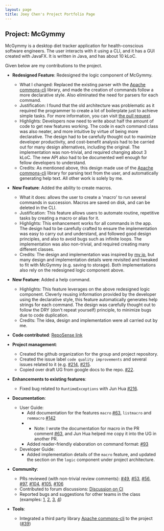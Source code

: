 ```yaml
---
layout: page
title: Joey Chen's Project Portfolio Page
---
```


## Project: McGymmy

McGymmy is a desktop diet tracker application for health-conscious software engineers.
The user interacts with it using a CLI, and it has a GUI created with JavaFX. It is written in Java, and has about 10 kLoC.

Given below are my contributions to the project.

* **Redesigned Feature**: Redesigned the logic component of McGymmy.
  * What I changed: Replaced the existing parser with the [Apache commons-cli](https://github.com/apache/commons-cli) library, and made the creation of commands follow
  a more declarative style. Also eliminated the need for parsers for each command.
  * Justification: I found that the old architecture was problematic as it required the programmer to create a lot of boilerplate just to achieve simple tasks.
  For more information, you can visit
  [the pull request](https://github.com/AY2021S1-CS2103T-W17-3/tp/pull/39).
  * Highlights: Developers now need to write about half the amount of code to get new features working. The code in each command class was also neater, and more intuitive by virtue of being more declarative.
  The design had to be carefully thought out to maximize developer productivity, and cost-benefit analysis had to be carried out for many design alternatives, including the original.
  The implementation was non-trivial, and required changing about 3 kLoC. The new API also had to be documented well enough for fellow developers to understand.
  * Credits: As mentioned above, this design made use of the [Apache commons-cli](https://github.com/apache/commons-cli) library for parsing text from the user, and automatically
  generating help text. All other work is solely by me.

* **New Feature**: Added the ability to create macros.
  * What it does: allows the user to create a 'macro' to run several commands in succession. Macros are saved on disk, and can be deleted in the CLI.
  * Justification: This feature allows users to automate routine, repetitive tasks by creating a macro or alias for it.
  * Highlights: This enhancement works for all commands in the app. The design had to be carefully crafted to ensure the implementation was easy to carry out and understand,
  and followed good design principles, and also to avoid bugs such as infinite loops. The implementation was also non-trivial, and required creating many different classes.
  * Credits: The design and implementation was inspired by [my ip](https://github.com/JoeyChenSmart/ip), but many design and implementation details were revisited and
  tweaked to fit with McGymmy (e.g. saving to storage). Both implementations also rely on the redesigned logic component above.
  
* **New Feature**: Added a help command.
  * Highlights: This feature leverages on the above redesigned logic component. Cleverly reusing information provided by the developer using the declarative style,
  this feature automatically generates help strings for each command. The design was carefully thought out to follow the DRY (don't repeat yourself) principle, to minimize
  bugs due to code duplication.
  * Credits: The idea, design and implementation were all carried out by me.
  
* **Code contributed**: [RepoSense link](https://nus-cs2103-ay2021s1.github.io/tp-dashboard/#breakdown=true&search=joeychensmart&sort=groupTitle&sortWithin=title&since=2020-08-14&timeframe=commit&mergegroup=&groupSelect=groupByRepos&checkedFileTypes=docs~functional-code~test-code~other&tabOpen=true&tabType=authorship&tabAuthor=joeychensmart&tabRepo=AY2021S1-CS2103T-W17-3%2Ftp%5Bmaster%5D&authorshipIsMergeGroup=false&authorshipFileTypes=docs~functional-code~test-code~other)

* **Project management**:
  * Created the github organization for the group and project repository.
  * Created the issue label `code quality improvements` and several issues related to it (e.g. [\#214](https://github.com/AY2021S1-CS2103T-W17-3/tp/issues/214), [\#215](https://github.com/AY2021S1-CS2103T-W17-3/tp/issues/215).
  * Copied over draft UG from google docs to the repo. [\#22](https://github.com/AY2021S1-CS2103T-W17-3/tp/pull/22).

* **Enhancements to existing features**:
  * Fixed bug related to `RuntimeExceptions` with Jun Hua [\#216](https://github.com/AY2021S1-CS2103T-W17-3/tp/pull/216).

* **Documentation**:
  * User Guide:
    * Add documentation for the features `macro` [\#63](https://github.com/AY2021S1-CS2103T-W17-3/tp/pull/63), `listmacro` and `remmacro` [\#142](https://github.com/AY2021S1-CS2103T-W17-3/tp/pull/142)
    * * Note: I wrote the documentation for macro in the PR comment [\#63](https://github.com/AY2021S1-CS2103T-W17-3/tp/pull/63), and Jun Hua helped me copy it into the UG in another PR.
    * Added reader-friendly elaboration on command format: [\#93](https://github.com/AY2021S1-CS2103T-W17-3/tp/pull/93)
  * Developer Guide:
    * Added implementation details of the `macro` feature, and updated the section on the `logic` component under project architecture.

* **Community**:
  * PRs reviewed (with non-trivial review comments): [\#49](https://github.com/AY2021S1-CS2103T-W17-3/tp/pull/49), [\#53](https://github.com/AY2021S1-CS2103T-W17-3/tp/pull/53),
  [\#56](https://github.com/AY2021S1-CS2103T-W17-3/tp/pull/56), [\#97](https://github.com/AY2021S1-CS2103T-W17-3/tp/pull/97), 
  [\#104](https://github.com/AY2021S1-CS2103T-W17-3/tp/pull/104), [\#105](https://github.com/AY2021S1-CS2103T-W17-3/tp/pull/105), 
  [\#106](https://github.com/AY2021S1-CS2103T-W17-3/tp/pull/106)
  * Contributed to forum discussions: [Discussion on CI](https://github.com/nus-cs2103-AY2021S1/forum/issues/264)
  * Reported bugs and suggestions for other teams in the class (examples: [1](https://github.com/JoeyChenSmart/ped/issues/1), [2](https://github.com/JoeyChenSmart/ped/issues/2), [3](https://github.com/JoeyChenSmart/ped/issues/3), [4](https://github.com/JoeyChenSmart/ped/issues/4))

* **Tools**:
  * Integrated a third party library [Apache commons-cli](https://github.com/apache/commons-cli) to the project ([\#39](https://github.com/AY2021S1-CS2103T-W17-3/tp/pull/39))
